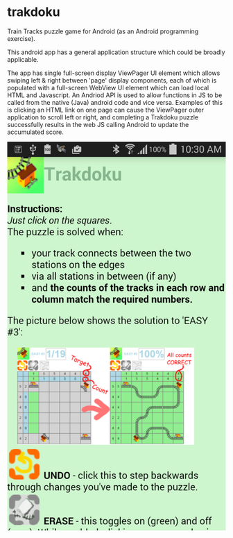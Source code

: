 # trakdoku

Train Tracks puzzle game for Android (as an Android programming exercise).

This android app has a general application structure which could be broadly applicable.

The app has single full-screen display ViewPager UI element which allows swiping left & right between 'page'
display components, each of which is populated with a full-screen WebView UI element which can load local 
HTML and Javascript. An Andriod API is used to allow functions in JS to be called from the native (Java)
android code and vice versa. Examples of this is clicking an HTML link on one page can cause the ViewPager
outer application to scroll left or right, and completing a Trakdoku puzzle successfully results in the
web JS calling Android to update the accumulated score.

![intro page of app](docs/index.png) 
